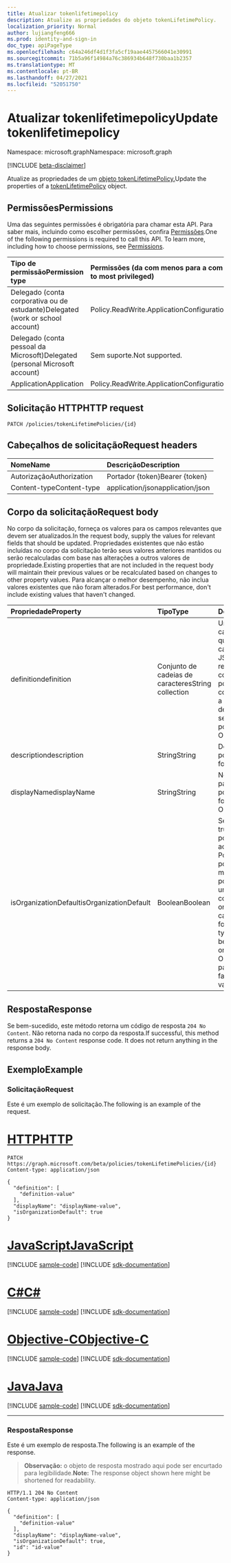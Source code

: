 ```yaml
---
title: Atualizar tokenlifetimepolicy
description: Atualize as propriedades do objeto tokenLifetimePolicy.
localization_priority: Normal
author: lujiangfeng666
ms.prod: identity-and-sign-in
doc_type: apiPageType
ms.openlocfilehash: c64a246df4d1f3fa5cf19aae4457566041e30991
ms.sourcegitcommit: 71b5a96f14984a76c386934b648f730baa1b2357
ms.translationtype: MT
ms.contentlocale: pt-BR
ms.lasthandoff: 04/27/2021
ms.locfileid: "52051750"
---
```

# <a name="update-tokenlifetimepolicy"></a><span data-ttu-id="6deb7-103">Atualizar tokenlifetimepolicy</span><span class="sxs-lookup"><span data-stu-id="6deb7-103">Update tokenlifetimepolicy</span></span>

<span data-ttu-id="6deb7-104">Namespace: microsoft.graph</span><span class="sxs-lookup"><span data-stu-id="6deb7-104">Namespace: microsoft.graph</span></span>

[!INCLUDE [beta-disclaimer](../../includes/beta-disclaimer.md)]

<span data-ttu-id="6deb7-105">Atualize as propriedades de um [objeto tokenLifetimePolicy.](../resources/tokenlifetimepolicy.md)</span><span class="sxs-lookup"><span data-stu-id="6deb7-105">Update the properties of a [tokenLifetimePolicy](../resources/tokenlifetimepolicy.md) object.</span></span>

## <a name="permissions"></a><span data-ttu-id="6deb7-106">Permissões</span><span class="sxs-lookup"><span data-stu-id="6deb7-106">Permissions</span></span>

<span data-ttu-id="6deb7-p101">Uma das seguintes permissões é obrigatória para chamar esta API. Para saber mais, incluindo como escolher permissões, confira [Permissões](/graph/permissions-reference).</span><span class="sxs-lookup"><span data-stu-id="6deb7-p101">One of the following permissions is required to call this API. To learn more, including how to choose permissions, see [Permissions](/graph/permissions-reference).</span></span>

| <span data-ttu-id="6deb7-109">Tipo de permissão</span><span class="sxs-lookup"><span data-stu-id="6deb7-109">Permission type</span></span>                        | <span data-ttu-id="6deb7-110">Permissões (da com menos para a com mais privilégios)</span><span class="sxs-lookup"><span data-stu-id="6deb7-110">Permissions (from least to most privileged)</span></span> |
|:---------------------------------------|:--------------------------------------------|
| <span data-ttu-id="6deb7-111">Delegado (conta corporativa ou de estudante)</span><span class="sxs-lookup"><span data-stu-id="6deb7-111">Delegated (work or school account)</span></span>     | <span data-ttu-id="6deb7-112">Policy.ReadWrite.ApplicationConfiguration</span><span class="sxs-lookup"><span data-stu-id="6deb7-112">Policy.ReadWrite.ApplicationConfiguration</span></span>|
| <span data-ttu-id="6deb7-113">Delegado (conta pessoal da Microsoft)</span><span class="sxs-lookup"><span data-stu-id="6deb7-113">Delegated (personal Microsoft account)</span></span> | <span data-ttu-id="6deb7-114">Sem suporte.</span><span class="sxs-lookup"><span data-stu-id="6deb7-114">Not supported.</span></span> |
| <span data-ttu-id="6deb7-115">Application</span><span class="sxs-lookup"><span data-stu-id="6deb7-115">Application</span></span>                            | <span data-ttu-id="6deb7-116">Policy.ReadWrite.ApplicationConfiguration</span><span class="sxs-lookup"><span data-stu-id="6deb7-116">Policy.ReadWrite.ApplicationConfiguration</span></span>|

## <a name="http-request"></a><span data-ttu-id="6deb7-117">Solicitação HTTP</span><span class="sxs-lookup"><span data-stu-id="6deb7-117">HTTP request</span></span>

<!-- { "blockType": "ignored" } -->

```http
PATCH /policies/tokenLifetimePolicies/{id}
```

## <a name="request-headers"></a><span data-ttu-id="6deb7-118">Cabeçalhos de solicitação</span><span class="sxs-lookup"><span data-stu-id="6deb7-118">Request headers</span></span>

| <span data-ttu-id="6deb7-119">Nome</span><span class="sxs-lookup"><span data-stu-id="6deb7-119">Name</span></span>       | <span data-ttu-id="6deb7-120">Descrição</span><span class="sxs-lookup"><span data-stu-id="6deb7-120">Description</span></span>|
|:-----------|:-----------|
| <span data-ttu-id="6deb7-121">Autorização</span><span class="sxs-lookup"><span data-stu-id="6deb7-121">Authorization</span></span> | <span data-ttu-id="6deb7-122">Portador {token}</span><span class="sxs-lookup"><span data-stu-id="6deb7-122">Bearer {token}</span></span> |
| <span data-ttu-id="6deb7-123">Content-type</span><span class="sxs-lookup"><span data-stu-id="6deb7-123">Content-type</span></span> | <span data-ttu-id="6deb7-124">application/json</span><span class="sxs-lookup"><span data-stu-id="6deb7-124">application/json</span></span> |

## <a name="request-body"></a><span data-ttu-id="6deb7-125">Corpo da solicitação</span><span class="sxs-lookup"><span data-stu-id="6deb7-125">Request body</span></span>

<span data-ttu-id="6deb7-126">No corpo da solicitação, forneça os valores para os campos relevantes que devem ser atualizados.</span><span class="sxs-lookup"><span data-stu-id="6deb7-126">In the request body, supply the values for relevant fields that should be updated.</span></span> <span data-ttu-id="6deb7-127">Propriedades existentes que não estão incluídas no corpo da solicitação terão seus valores anteriores mantidos ou serão recalculadas com base nas alterações a outros valores de propriedade.</span><span class="sxs-lookup"><span data-stu-id="6deb7-127">Existing properties that are not included in the request body will maintain their previous values or be recalculated based on changes to other property values.</span></span> <span data-ttu-id="6deb7-128">Para alcançar o melhor desempenho, não inclua valores existentes que não foram alterados.</span><span class="sxs-lookup"><span data-stu-id="6deb7-128">For best performance, don't include existing values that haven't changed.</span></span>

| <span data-ttu-id="6deb7-129">Propriedade</span><span class="sxs-lookup"><span data-stu-id="6deb7-129">Property</span></span>     | <span data-ttu-id="6deb7-130">Tipo</span><span class="sxs-lookup"><span data-stu-id="6deb7-130">Type</span></span>        | <span data-ttu-id="6deb7-131">Descrição</span><span class="sxs-lookup"><span data-stu-id="6deb7-131">Description</span></span> |
|:-------------|:------------|:------------|
|<span data-ttu-id="6deb7-132">definition</span><span class="sxs-lookup"><span data-stu-id="6deb7-132">definition</span></span>|<span data-ttu-id="6deb7-133">Conjunto de cadeias de caracteres</span><span class="sxs-lookup"><span data-stu-id="6deb7-133">String collection</span></span>| <span data-ttu-id="6deb7-134">Uma coleção de cadeias de caracteres que contém uma cadeia de caracteres JSON que define as regras e as configurações dessa política.</span><span class="sxs-lookup"><span data-stu-id="6deb7-134">A string collection containing a JSON string that defines the rules and settings for this policy.</span></span>  <span data-ttu-id="6deb7-135">Obrigatório.</span><span class="sxs-lookup"><span data-stu-id="6deb7-135">Required.</span></span>|
|<span data-ttu-id="6deb7-136">description</span><span class="sxs-lookup"><span data-stu-id="6deb7-136">description</span></span>|<span data-ttu-id="6deb7-137">String</span><span class="sxs-lookup"><span data-stu-id="6deb7-137">String</span></span>| <span data-ttu-id="6deb7-138">Descrição dessa política.</span><span class="sxs-lookup"><span data-stu-id="6deb7-138">Description for this policy.</span></span>|
|<span data-ttu-id="6deb7-139">displayName</span><span class="sxs-lookup"><span data-stu-id="6deb7-139">displayName</span></span>|<span data-ttu-id="6deb7-140">String</span><span class="sxs-lookup"><span data-stu-id="6deb7-140">String</span></span>| <span data-ttu-id="6deb7-141">Nome de exibição para esta política.</span><span class="sxs-lookup"><span data-stu-id="6deb7-141">Display name for this policy.</span></span> <span data-ttu-id="6deb7-142">Obrigatório.</span><span class="sxs-lookup"><span data-stu-id="6deb7-142">Required.</span></span>|
|<span data-ttu-id="6deb7-143">isOrganizationDefault</span><span class="sxs-lookup"><span data-stu-id="6deb7-143">isOrganizationDefault</span></span>|<span data-ttu-id="6deb7-144">Boolean</span><span class="sxs-lookup"><span data-stu-id="6deb7-144">Boolean</span></span>|<span data-ttu-id="6deb7-145">Se definido como true, ativa essa política.</span><span class="sxs-lookup"><span data-stu-id="6deb7-145">If set to true, activates this policy.</span></span> <span data-ttu-id="6deb7-146">Pode haver muitas políticas para o mesmo tipo de política, mas apenas uma pode ser ativada como o padrão da organização.</span><span class="sxs-lookup"><span data-stu-id="6deb7-146">There can be many policies for the same policy type, but only one can be activated as the organization default.</span></span> <span data-ttu-id="6deb7-147">Opcional, o valor padrão é false.</span><span class="sxs-lookup"><span data-stu-id="6deb7-147">Optional, default value is false.</span></span>|

## <a name="response"></a><span data-ttu-id="6deb7-148">Resposta</span><span class="sxs-lookup"><span data-stu-id="6deb7-148">Response</span></span>

<span data-ttu-id="6deb7-p106">Se bem-sucedido, este método retorna um código de resposta `204 No Content`. Não retorna nada no corpo da resposta.</span><span class="sxs-lookup"><span data-stu-id="6deb7-p106">If successful, this method returns a `204 No Content` response code. It does not return anything in the response body.</span></span>

## <a name="example"></a><span data-ttu-id="6deb7-151">Exemplo</span><span class="sxs-lookup"><span data-stu-id="6deb7-151">Example</span></span>

### <a name="request"></a><span data-ttu-id="6deb7-152">Solicitação</span><span class="sxs-lookup"><span data-stu-id="6deb7-152">Request</span></span>

<span data-ttu-id="6deb7-153">Este é um exemplo de solicitação.</span><span class="sxs-lookup"><span data-stu-id="6deb7-153">The following is an example of the request.</span></span>

# <a name="http"></a>[<span data-ttu-id="6deb7-154">HTTP</span><span class="sxs-lookup"><span data-stu-id="6deb7-154">HTTP</span></span>](#tab/http)
<!-- {
  "blockType": "request",
  "name": "update_tokenlifetimepolicy"
}-->

```http
PATCH https://graph.microsoft.com/beta/policies/tokenLifetimePolicies/{id}
Content-type: application/json

{
  "definition": [
    "definition-value"
  ],
  "displayName": "displayName-value",
  "isOrganizationDefault": true
}
```
# <a name="javascript"></a>[<span data-ttu-id="6deb7-155">JavaScript</span><span class="sxs-lookup"><span data-stu-id="6deb7-155">JavaScript</span></span>](#tab/javascript)
[!INCLUDE [sample-code](../includes/snippets/javascript/update-tokenlifetimepolicy-javascript-snippets.md)]
[!INCLUDE [sdk-documentation](../includes/snippets/snippets-sdk-documentation-link.md)]

# <a name="c"></a>[<span data-ttu-id="6deb7-156">C#</span><span class="sxs-lookup"><span data-stu-id="6deb7-156">C#</span></span>](#tab/csharp)
[!INCLUDE [sample-code](../includes/snippets/csharp/update-tokenlifetimepolicy-csharp-snippets.md)]
[!INCLUDE [sdk-documentation](../includes/snippets/snippets-sdk-documentation-link.md)]

# <a name="objective-c"></a>[<span data-ttu-id="6deb7-157">Objective-C</span><span class="sxs-lookup"><span data-stu-id="6deb7-157">Objective-C</span></span>](#tab/objc)
[!INCLUDE [sample-code](../includes/snippets/objc/update-tokenlifetimepolicy-objc-snippets.md)]
[!INCLUDE [sdk-documentation](../includes/snippets/snippets-sdk-documentation-link.md)]

# <a name="java"></a>[<span data-ttu-id="6deb7-158">Java</span><span class="sxs-lookup"><span data-stu-id="6deb7-158">Java</span></span>](#tab/java)
[!INCLUDE [sample-code](../includes/snippets/java/update-tokenlifetimepolicy-java-snippets.md)]
[!INCLUDE [sdk-documentation](../includes/snippets/snippets-sdk-documentation-link.md)]

---


### <a name="response"></a><span data-ttu-id="6deb7-159">Resposta</span><span class="sxs-lookup"><span data-stu-id="6deb7-159">Response</span></span>

<span data-ttu-id="6deb7-160">Este é um exemplo de resposta.</span><span class="sxs-lookup"><span data-stu-id="6deb7-160">The following is an example of the response.</span></span>

> <span data-ttu-id="6deb7-161">**Observação:** o objeto de resposta mostrado aqui pode ser encurtado para legibilidade.</span><span class="sxs-lookup"><span data-stu-id="6deb7-161">**Note:** The response object shown here might be shortened for readability.</span></span>

<!-- {
  "blockType": "response",
  "truncated": true,
  "@odata.type": "microsoft.graph.tokenLifetimePolicy"
} -->

```http
HTTP/1.1 204 No Content
Content-type: application/json

{
  "definition": [
    "definition-value"
  ],
  "displayName": "displayName-value",
  "isOrganizationDefault": true,
  "id": "id-value"
}
```

<!-- uuid: 16cd6b66-4b1a-43a1-adaf-3a886856ed98
2019-02-04 14:57:30 UTC -->
<!-- {
  "type": "#page.annotation",
  "description": "Update tokenlifetimepolicy",
  "keywords": "",
  "section": "documentation",
  "tocPath": ""
}-->


